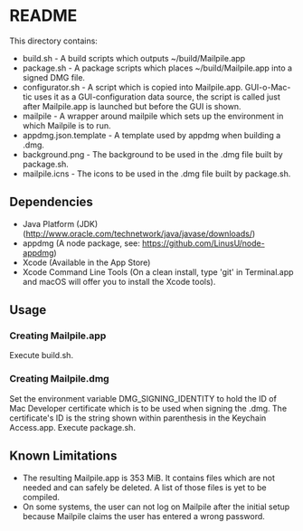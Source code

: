 # README

This directory contains:
* build.sh - A build scripts which outputs ~/build/Mailpile.app
* package.sh - A package scripts which places ~/build/Mailpile.app into a signed DMG file.
* configurator.sh - A script which is copied into Mailpile.app. GUI-o-Mac-tic uses it as a GUI-configuration data source, the script is called just after Mailpile.app is launched but before the GUI is shown.
* mailpile - A wrapper around mailpile which sets up the environment in which Mailpile is to run.
* appdmg.json.template - A template used by appdmg when building a .dmg.
* background.png - The background to be used in the .dmg file built by package.sh.
* mailpile.icns - The icons to be used in the .dmg file built by package.sh.

## Dependencies
* Java Platform (JDK) (http://www.oracle.com/technetwork/java/javase/downloads/)
* appdmg (A node package, see: https://github.com/LinusU/node-appdmg)
* Xcode (Available in the App Store)
* Xcode Command Line Tools (On a clean install, type 'git' in Terminal.app and macOS will offer you to install the Xcode tools).

## Usage
### Creating Mailpile.app
Execute build.sh.

### Creating Mailpile.dmg
Set the environment variable DMG_SIGNING_IDENTITY to hold the ID of Mac Developer certificate which is to be used when signing the .dmg. The certificate's ID is the string shown within parenthesis in the Keychain Access.app.
Execute package.sh.

## Known Limitations
* The resulting Mailpile.app is 353 MiB. It contains files which are not needed and can safely be deleted. A list of those files is yet to be compiled.
* On some systems, the user can not log on Mailpile after the initial setup because Mailpile claims the user has entered a wrong password.
